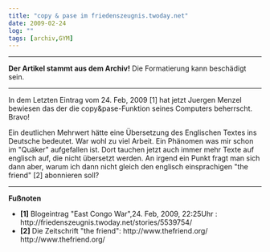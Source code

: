 ```yaml
---
title: "copy & pase im friedenszeugnis.twoday.net"
date: 2009-02-24
log: ""
tags: [archiv,GYM]
---
```

<hr><b>Der Artikel stammt aus dem Archiv!</b> Die Formatierung kann beschädigt sein.<hr>

In dem Letzten Eintrag vom 24. Feb, 2009 [1] hat jetzt Juergen Menzel bewiesen das der die copy&pase-Funktion seines Computers beherrscht. Bravo!
<!--break-->
Ein deutlichen Mehrwert hätte eine Übersetzung des Englischen Textes ins Deutsche bedeutet. War wohl zu viel Arbeit. Ein Phänomen was mir schon im "Quäker" aufgefallen ist. Dort tauchen jetzt auch immer mehr Texte auf englisch auf, die nicht übersetzt werden. An irgend ein Punkt fragt man sich dann aber, warum ich dann nicht gleich den englisch einsprachigen "the friend" [2] abonnieren soll? 

<hr>

<b>Fußnoten</b>
<ul>
<li><b>[1]</b> Blogeintrag "East Congo War",24. Feb, 2009, 22:25Uhr : http://friedenszeugnis.twoday.net/stories/5539754/ </li>
<li><b>[2]</b> Die Zeitschrift "the friend": http://www.thefriend.org/
http://www.thefriend.org/
